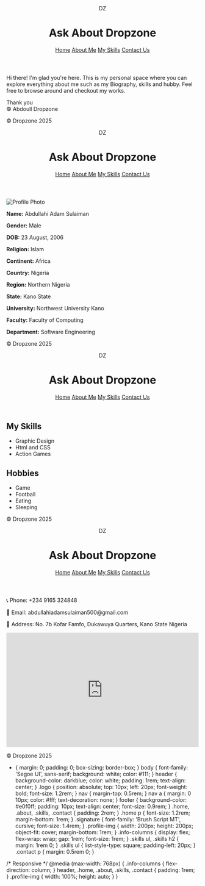 <!DOCTYPE html>
<html lang="en">
<head>
    <meta charset="UTF-8">
    <meta name="viewport" content="width=device-width, initial-scale=1.0">
    <title>Ask About Dropzone</title>
    <link rel="stylesheet" href="assets/css/style.css">
</head>
<body>
    <header>
        <div class="logo">DZ</div>
        <h1>Ask About Dropzone</h1>
        <nav>
            <a href="index.html">Home</a>
            <a href="about.html">About Me</a>
            <a href="skills.html">My Skills</a>
            <a href="contact.html">Contact Us</a>
        </nav>
    </header>
    <main>
        <section class="home">
            <p>Hi there! I'm glad you're here. This is my personal space where you can explore everything about me such as my Biography, skills and hubby. Feel free to browse around and checkout my works.</p>
            <p class="signature">Thank you<br>© Abdoull Dropzone</p>
        </section>
    </main>
    <footer>
        <p>© Dropzone 2025</p>
    </footer>
</body>
</html>

<!DOCTYPE html>
<html lang="en">
<head>
    <meta charset="UTF-8">
    <meta name="viewport" content="width=device-width, initial-scale=1.0">
    <title>About Me - Dropzone</title>
    <link rel="stylesheet" href="assets/css/style.css">
</head>
<body>
    <header>
        <div class="logo">DZ</div>
        <h1>Ask About Dropzone</h1>
        <nav>
            <a href="index.html">Home</a>
            <a href="about.html">About Me</a>
            <a href="skills.html">My Skills</a>
            <a href="contact.html">Contact Us</a>
        </nav>
    </header>
    <main>
        <section class="about">
            <img src="assets/images/profile.jpg" alt="Profile Photo" class="profile-img">
            <div class="info-columns">
                <p><strong>Name:</strong> Abdullahi Adam Sulaiman</p>
                <p><strong>Gender:</strong> Male</p>
                <p><strong>DOB:</strong> 23 August, 2006</p>
                <p><strong>Religion:</strong> Islam</p>
                <p><strong>Continent:</strong> Africa</p>
                <p><strong>Country:</strong> Nigeria</p>
                <p><strong>Region:</strong> Northern Nigeria</p>
                <p><strong>State:</strong> Kano State</p>
                <p><strong>University:</strong> Northwest University Kano</p>
                <p><strong>Faculty:</strong> Faculty of Computing</p>
                <p><strong>Department:</strong> Software Engineering</p>
            </div>
        </section>
    </main>
    <footer>
        <p>© Dropzone 2025</p>
    </footer>
</body>
</html>

<!DOCTYPE html>
<html lang="en">
<head>
    <meta charset="UTF-8">
    <meta name="viewport" content="width=device-width, initial-scale=1.0">
    <title>My Skills - Dropzone</title>
    <link rel="stylesheet" href="assets/css/style.css">
</head>
<body>
    <header>
        <div class="logo">DZ</div>
        <h1>Ask About Dropzone</h1>
        <nav>
            <a href="index.html">Home</a>
            <a href="about.html">About Me</a>
            <a href="skills.html">My Skills</a>
            <a href="contact.html">Contact Us</a>
        </nav>
    </header>
    <main>
        <section class="skills">
            <h2>My Skills</h2>
            <ul>
                <li>Graphic Design</li>
                <li>Html and CSS</li>
                <li>Action Games</li>
            </ul>
            <h2>Hobbies</h2>
            <ul>
                <li>Game</li>
                <li>Football</li>
                <li>Eating</li>
                <li>Sleeping</li>
            </ul>
        </section>
    </main>
    <footer>
        <p>© Dropzone 2025</p>
    </footer>
</body>
</html>


<!DOCTYPE html>
<html lang="en">
<head>
    <meta charset="UTF-8">
    <meta name="viewport" content="width=device-width, initial-scale=1.0">
    <title>Contact Us - Dropzone</title>
    <link rel="stylesheet" href="assets/css/style.css">
</head>
<body>
    <header>
        <div class="logo">DZ</div>
        <h1>Ask About Dropzone</h1>
        <nav>
            <a href="index.html">Home</a>
            <a href="about.html">About Me</a>
            <a href="skills.html">My Skills</a>
            <a href="contact.html">Contact Us</a>
        </nav>
    </header>
    <main>
        <section class="contact">
            <p>📞 Phone: +234 9165 324848</p>
            <p>📧 Email: abdullahiadamsulaiman500@gmail.com</p>
            <p>📍 Address: No. 7b Kofar Famfo, Dukawuya Quarters, Kano State Nigeria</p>
            <iframe src="https://maps.google.com/maps?q=No.%207b%20Kofar%20Famfo,%20Dukawuya%20Quarters,%20Kano%20State,%20Nigeria&t=&z=15&ie=UTF8&iwloc=&output=embed" width="100%" height="300" style="border:0;"></iframe>
        </section>
    </main>
    <footer>
        <p>© Dropzone 2025</p>
    </footer>
</body>
</html>



* {
    margin: 0;
    padding: 0;
    box-sizing: border-box;
}
body {
    font-family: 'Segoe UI', sans-serif;
    background: white;
    color: #111;
}
header {
    background-color: darkblue;
    color: white;
    padding: 1rem;
    text-align: center;
}
.logo {
    position: absolute;
    top: 10px;
    left: 20px;
    font-weight: bold;
    font-size: 1.2rem;
}
nav {
    margin-top: 0.5rem;
}
nav a {
    margin: 0 10px;
    color: #fff;
    text-decoration: none;
}
footer {
    background-color: #e0f0ff;
    padding: 10px;
    text-align: center;
    font-size: 0.9rem;
}
.home, .about, .skills, .contact {
    padding: 2rem;
}
.home p {
    font-size: 1.2rem;
    margin-bottom: 1rem;
}
.signature {
    font-family: 'Brush Script MT', cursive;
    font-size: 1.4rem;
}
.profile-img {
    width: 200px;
    height: 200px;
    object-fit: cover;
    margin-bottom: 1rem;
}
.info-columns {
    display: flex;
    flex-wrap: wrap;
    gap: 1rem;
    font-size: 1rem;
}
.skills ul, .skills h2 {
    margin: 1rem 0;
}
.skills ul {
    list-style-type: square;
    padding-left: 20px;
}
.contact p {
    margin: 0.5rem 0;
}

/* Responsive */
@media (max-width: 768px) {
    .info-columns {
        flex-direction: column;
    }
    header, .home, .about, .skills, .contact {
        padding: 1rem;
    }
    .profile-img {
        width: 100%;
        height: auto;
    }
}
